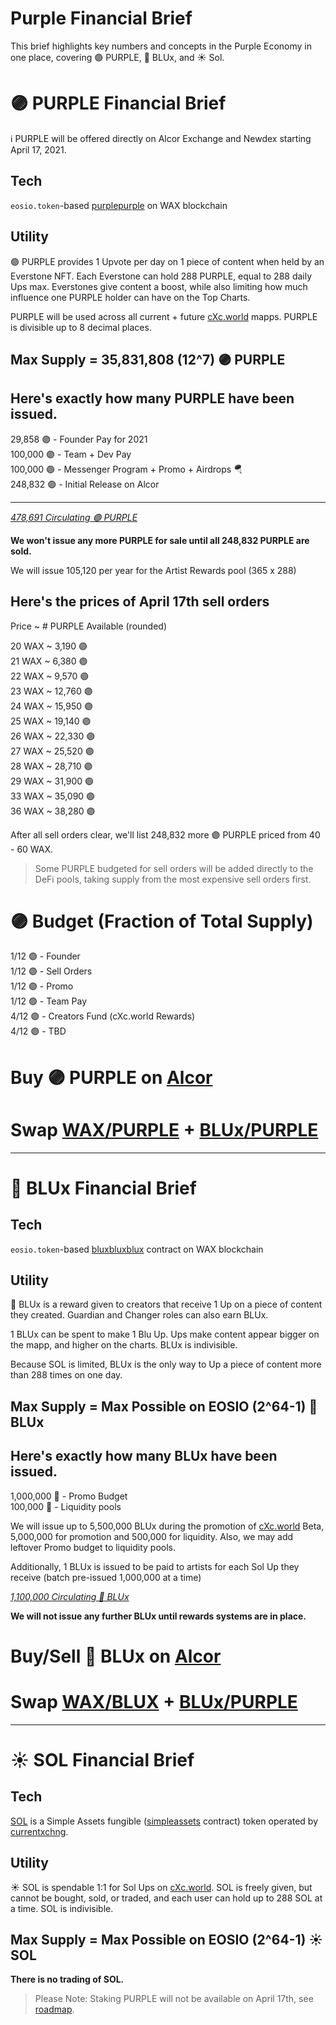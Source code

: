 
# Purple Financial Brief

This brief highlights key numbers and concepts in the Purple Economy in one place, covering 🟣 PURPLE, 🔵 BLUx, and ☀️ Sol.

# 🟣 PURPLE Financial Brief

ℹ️ PURPLE will be offered directly on Alcor Exchange and Newdex starting April 17, 2021.

## Tech
`eosio.token`-based [purplepurple](https://wax.bloks.io/account/purplepurple) on WAX blockchain

## Utility
🟣 PURPLE provides 1 Upvote per day on 1 piece of content when held by an Everstone NFT. Each Everstone can hold 288 PURPLE, equal to 288 daily Ups max. Everstones give content a boost, while also limiting how much influence one PURPLE holder can have on the Top Charts.

PURPLE will be used across all current + future [cXc.world](https://cxc.world) mapps. PURPLE is divisible up to 8 decimal places.

## Max Supply = 35,831,808 (12^7) 🟣 PURPLE

## Here's exactly how many PURPLE have been issued.

29,858 🟣 - Founder Pay for 2021  
100,000 🟣 - Team + Dev Pay  
100,000 🟣 - Messenger Program + Promo + Airdrops 🪂  
248,832 🟣 - Initial Release on Alcor  
_______
*[478,691 Circulating 🟣 PURPLE](https://wax.bloks.io/tokens/PURPLE-wax-purplepurple)*


**We won't issue any more PURPLE for sale until all 248,832 PURPLE are sold.**

We will issue 105,120 per year for the Artist Rewards pool (365 x 288)

## Here's the prices of April 17th sell orders

Price ~ # PURPLE Available (rounded)

20 WAX ~ 3,190 🟣  
21 WAX ~ 6,380 🟣  
22 WAX ~ 9,570 🟣  
23 WAX ~ 12,760 🟣  
24 WAX ~ 15,950 🟣  
25 WAX ~ 19,140 🟣  
26 WAX ~ 22,330 🟣  
27 WAX ~ 25,520 🟣   
28 WAX ~ 28,710 🟣  
29 WAX ~ 31,900 🟣  
33 WAX ~ 35,090 🟣  
36 WAX ~ 38,280 🟣  

After all sell orders clear, we'll list 248,832 more 🟣 PURPLE priced from 40 - 60 WAX.

> Some PURPLE budgeted for sell orders will be added directly to the DeFi pools, taking supply from the most expensive sell orders first.

# 🟣 Budget (Fraction of Total Supply)
1/12 🟣  - Founder  
1/12 🟣  - Sell Orders  
1/12 🟣  - Promo   
1/12 🟣  - Team Pay  
4/12 🟣  - Creators Fund (cXc.world Rewards)  
4/12 🟣  - TBD   

# Buy 🟣 PURPLE on [Alcor](https://wax.alcor.exchange/trade/PURPLE-purplepurple_WAX-eosio.token)

# Swap [WAX/PURPLE](https://wax.alcor.exchange/swap?output=PURPLE-purplepurple&input=WAX-eosio.token) + [BLUx/PURPLE](https://wax.alcor.exchange/swap?input=BLUX-bluxbluxblux&output=PURPLE-purplepurple)

___

# 🔵 BLUx Financial Brief

## Tech
`eosio.token`-based [bluxbluxblux](https://wax.bloks.io/account/bluxbluxblux) contract on WAX blockchain

## Utility
🔵 BLUx is a reward given to creators that receive 1 Up on a piece of content they created. Guardian and Changer roles can also earn BLUx. 

1 BLUx can be spent to make 1 Blu Up. Ups make content appear bigger on the mapp, and higher on the charts. BLUx is indivisible.

Because SOL is limited, BLUx is the only way to Up a piece of content more than 288 times on one day. 


## Max Supply = Max Possible on EOSIO (2^64-1) 🔵 BLUx

## Here's exactly how many BLUx have been issued.
1,000,000 🔵 - Promo Budget  
100,000 🔵 - Liquidity pools

We will issue up to 5,500,000 BLUx during the promotion of [cXc.world](https://cxc.world) Beta, 5,000,000 for promotion and 500,000 for liquidity. Also, we may add leftover Promo budget to liquidity pools.

Additionally, 1 BLUx is issued to be paid to artists for each Sol Up they receive  (batch pre-issued 1,000,000 at a time)

*[1,100,000 Circulating 🔵 BLUx](https://wax.bloks.io/tokens/BLUX-wax-bluxbluxblux)*


**We will not issue any further BLUx until rewards systems are in place.**

# Buy/Sell 🔵 BLUx on [Alcor](https://wax.alcor.exchange/trade/BLUX-bluxbluxblux_WAX-eosio.token)

# Swap [WAX/BLUX](https://wax.alcor.exchange/swap?output=BLUX-bluxbluxblux&input=WAX-eosio.token) + [BLUx/PURPLE](https://wax.alcor.exchange/swap?input=BLUX-bluxbluxblux&output=PURPLE-purplepurple)

___

# ☀️ SOL Financial Brief

## Tech

[SOL](https://wax.simplemarket.io/trading/ft/currentxchng/SOL) is a Simple Assets fungible ([simpleassets](https://wax.bloks.io/account/simpleassets) contract) token operated by [currentxchng](https://www.wax.bloks.io/account/currentxchng). 

## Utility

☀️ SOL is spendable 1:1 for Sol Ups on [cXc.world](https://cxc.world). SOL is freely given, but cannot be bought, sold, or traded, and each user can hold up to 288 SOL at a time. SOL is indivisible.

## Max Supply = Max Possible on EOSIO (2^64-1) ☀️ SOL

**There is no trading of SOL.**

> Please Note: Staking PURPLE will not be available on April 17th, see [roadmap](Roadmap.md).
